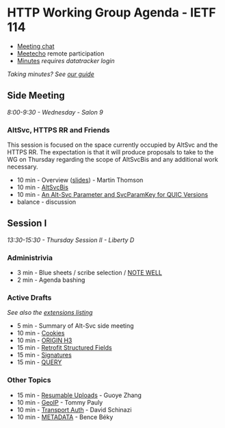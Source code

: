 # HTTP Working Group Agenda - IETF 114

* [Meeting chat](xmpp:httpbis@jabber.ietf.org?join)
* [Meetecho](http://www.meetecho.com/ietf114/httpbis) remote participation
* [Minutes](https://notes.ietf.org/notes-httpbis-114) _requires datatracker login_

*Taking minutes? See [our guide](https://github.com/httpwg/wiki/wiki/TakingMinutes)*


## Side Meeting

_8:00-9:30 - Wednesday - Salon 9_

### AltSvc, HTTPS RR and Friends

This session is focused on the space currently occupied by AltSvc and the HTTPS RR. The expectation is that it will produce proposals to take to the WG on Thursday regarding the scope of AltSvcBis and any additional work necessary.
* 10 min - Overview ([slides](Alt-Svc.pdf)) - Martin Thomson
* 10 min - [AltSvcBis](https://datatracker.ietf.org/doc/draft-ietf-httpbis-rfc7838bis)
* 10 min - [An Alt-Svc Parameter and SvcParamKey for QUIC Versions ](https://datatracker.ietf.org/doc/draft-duke-httpbis-quic-version-alt-svc/)
* balance - discussion


## Session I

_13:30-15:30 - Thursday Session II - Liberty D_

### Administrivia

*  3 min - Blue sheets / scribe selection / [NOTE WELL](https://www.ietf.org/about/note-well/)
*  2 min - Agenda bashing

### Active Drafts

_See also the [extensions listing](https://httpwg.org/http-extensions/)_

*  5 min - Summary of Alt-Svc side meeting
* 10 min - [Cookies](https://datatracker.ietf.org/doc/draft-ietf-httpbis-rfc6265bis)
* 10 min - [ORIGIN H3](https://datatracker.ietf.org/doc/draft-ietf-httpbis-origin-h3)
* 15 min - [Retrofit Structured Fields](https://datatracker.ietf.org/doc/draft-ietf-httpbis-retrofit)
* 15 min - [Signatures](https://datatracker.ietf.org/doc/draft-ietf-httpbis-message-signatures)
* 15 min - [QUERY](https://datatracker.ietf.org/doc/draft-ietf-httpbis-safe-method-w-body)

### Other Topics

* 15 min - [Resumable Uploads](https://datatracker.ietf.org/doc/draft-tus-httpbis-resumable-uploads-protocol/) - Guoye Zhang
* 10 min - [GeoIP](https://datatracker.ietf.org/doc/draft-pauly-httpbis-geoip-hint/) - Tommy Pauly
* 10 min - [Transport Auth](https://datatracker.ietf.org/doc/draft-schinazi-httpbis-transport-auth/) - David Schinazi
* 10 min - [METADATA](https://datatracker.ietf.org/doc/draft-beky-httpbis-metadata/) - Bence Béky

